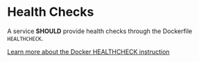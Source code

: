# Health Checks

A service **SHOULD** provide health checks through the Dockerfile `HEALTHCHECK`.

[Learn more about the Docker HEALTHCHECK instruction](https://docs.docker.com/engine/reference/builder/#healthcheck)
